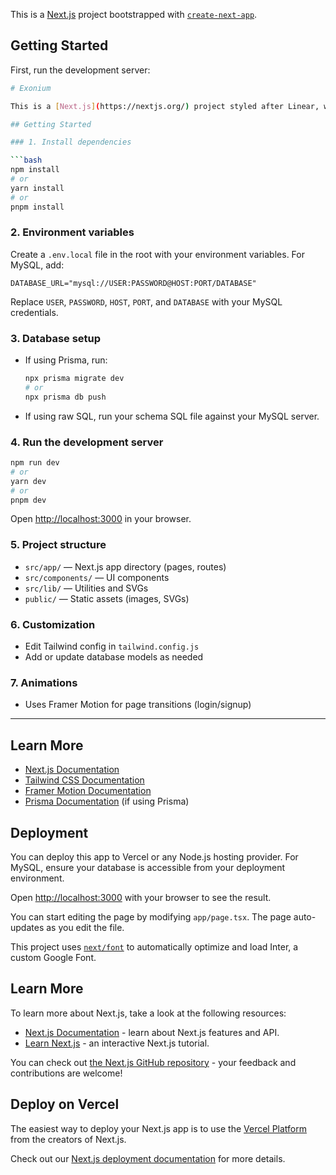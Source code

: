 This is a [Next.js](https://nextjs.org/) project bootstrapped with [`create-next-app`](https://github.com/vercel/next.js/tree/canary/packages/create-next-app).

## Getting Started

First, run the development server:

```bash
# Exonium 

This is a [Next.js](https://nextjs.org/) project styled after Linear, with Tailwind CSS, Framer Motion, and MySQL integration support.

## Getting Started

### 1. Install dependencies

```bash
npm install
# or
yarn install
# or
pnpm install
```

### 2. Environment variables

Create a `.env.local` file in the root with your environment variables. For MySQL, add:

```
DATABASE_URL="mysql://USER:PASSWORD@HOST:PORT/DATABASE"
```

Replace `USER`, `PASSWORD`, `HOST`, `PORT`, and `DATABASE` with your MySQL credentials.

### 3. Database setup

- If using Prisma, run:
	```bash
	npx prisma migrate dev
	# or
	npx prisma db push
	```
- If using raw SQL, run your schema SQL file against your MySQL server.

### 4. Run the development server

```bash
npm run dev
# or
yarn dev
# or
pnpm dev
```

Open [http://localhost:3000](http://localhost:3000) in your browser.

### 5. Project structure

- `src/app/` — Next.js app directory (pages, routes)
- `src/components/` — UI components
- `src/lib/` — Utilities and SVGs
- `public/` — Static assets (images, SVGs)

### 6. Customization

- Edit Tailwind config in `tailwind.config.js`
- Add or update database models as needed

### 7. Animations

- Uses Framer Motion for page transitions (login/signup)

---

## Learn More

- [Next.js Documentation](https://nextjs.org/docs)
- [Tailwind CSS Documentation](https://tailwindcss.com/docs/installation)
- [Framer Motion Documentation](https://www.framer.com/motion/)
- [Prisma Documentation](https://www.prisma.io/docs/) (if using Prisma)

## Deployment

You can deploy this app to Vercel or any Node.js hosting provider. For MySQL, ensure your database is accessible from your deployment environment.


Open [http://localhost:3000](http://localhost:3000) with your browser to see the result.

You can start editing the page by modifying `app/page.tsx`. The page auto-updates as you edit the file.

This project uses [`next/font`](https://nextjs.org/docs/basic-features/font-optimization) to automatically optimize and load Inter, a custom Google Font.

## Learn More

To learn more about Next.js, take a look at the following resources:

- [Next.js Documentation](https://nextjs.org/docs) - learn about Next.js features and API.
- [Learn Next.js](https://nextjs.org/learn) - an interactive Next.js tutorial.

You can check out [the Next.js GitHub repository](https://github.com/vercel/next.js/) - your feedback and contributions are welcome!

## Deploy on Vercel

The easiest way to deploy your Next.js app is to use the [Vercel Platform](https://vercel.com/new?utm_medium=default-template&filter=next.js&utm_source=create-next-app&utm_campaign=create-next-app-readme) from the creators of Next.js.

Check out our [Next.js deployment documentation](https://nextjs.org/docs/deployment) for more details.
